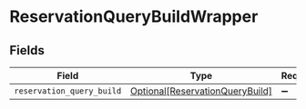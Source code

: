 # ReservationQueryBuildWrapper


## Fields

| Field                                                                           | Type                                                                            | Required                                                                        | Description                                                                     |
| ------------------------------------------------------------------------------- | ------------------------------------------------------------------------------- | ------------------------------------------------------------------------------- | ------------------------------------------------------------------------------- |
| `reservation_query_build`                                                       | [Optional[ReservationQueryBuild]](../../models/shared/reservationquerybuild.md) | :heavy_minus_sign:                                                              | N/A                                                                             |
